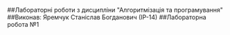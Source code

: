 ##Лабораторні роботи з дисципліни "Алгоритмізація та програмування"
##Виконав: Яремчук Станіслав Богданович (ІР-14)
##Лабораторна робота №1
